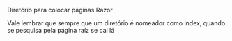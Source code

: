 Diretório para colocar páginas Razor

Vale lembrar que sempre que um diretório é nomeador como index, quando se pesquisa pela página raíz
se cai lá